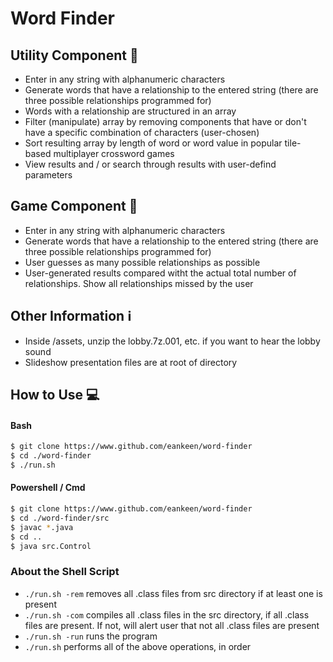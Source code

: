 # Word Finder
## Utility Component :wrench:
* Enter in any string with alphanumeric characters
* Generate words that have a relationship to the entered string (there are three possible relationships programmed for)
* Words with a relationship are structured in an array
* Filter (manipulate) array by removing components that have or don't have a specific combination of characters (user-chosen)
* Sort resulting array by length of word or word value in popular tile-based multiplayer crossword games
* View results and / or search through results with user-defind parameters
## Game Component :game_die:
* Enter in any string with alphanumeric characters
* Generate words that have a relationship to the entered string (there are three possible relationships programmed for)
* User guesses as many possible relationships as possible
* User-generated results compared witht the actual total number of relationships. Show all relationships missed by the user
## Other Information :information_source:
* Inside /assets, unzip the lobby.7z.001, etc. if you want to hear the lobby sound
* Slideshow presentation files are at root of directory

## How to Use :computer:
#### Bash
```bash
$ git clone https://www.github.com/eankeen/word-finder
$ cd ./word-finder
$ ./run.sh
```
#### Powershell / Cmd
```bash
$ git clone https://www.github.com/eankeen/word-finder
$ cd ./word-finder/src
$ javac *.java
$ cd ..
$ java src.Control
```
### About the Shell Script
* `./run.sh -rem` removes all .class files from src directory if at least one is present
* `./run.sh -com` compiles all .class files in the src directory, if all .class files are present. If not, will alert user that not all .class files are present
*  `./run.sh -run` runs the program
* `./run.sh` performs all of the above operations, in order
